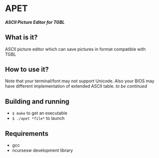 # APET
##### ASCII Picture Editor for TGBL

## What is it?
ASCII picture editor which can save pictures in format compatible with TGBL

## How to use it?
Note that your terminal/font may not support Unicode. Also your BIOS may have different implementation of extended ASCII table.
*to be continued*

## Building and running
* `$ make` to get an executable
* `$ ./apet *file*` to launch

## Requirements
* gcc
* ncursesw development library
